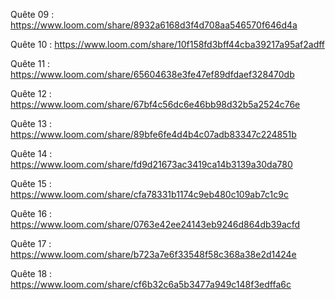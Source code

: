Quête 09 : https://www.loom.com/share/8932a6168d3f4d708aa546570f646d4a

Quête 10 : https://www.loom.com/share/10f158fd3bff44cba39217a95af2adff

Quête 11 : https://www.loom.com/share/65604638e3fe47ef89dfdaef328470db

Quête 12 : https://www.loom.com/share/67bf4c56dc6e46bb98d32b5a2524c76e

Quête 13 : https://www.loom.com/share/89bfe6fe4d4b4c07adb83347c224851b

Quête 14 : https://www.loom.com/share/fd9d21673ac3419ca14b3139a30da780

Quête 15 : https://www.loom.com/share/cfa78331b1174c9eb480c109ab7c1c9c

Quête 16 : https://www.loom.com/share/0763e42ee24143eb9246d864db39acfd

Quête 17 : https://www.loom.com/share/b723a7e6f33548f58c368a38e2d1424e

Quête 18 : https://www.loom.com/share/cf6b32c6a5b3477a949c148f3edffa6c
